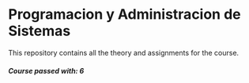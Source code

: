 # Programacion y Administracion de Sistemas
This repository contains all the theory and assignments for the course.
##### Course passed with: 6
